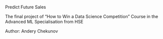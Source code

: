 Predict Future Sales

The final project of “How to Win a Data Science Competition” Course in the Advanced ML Specialisation from HSE

Author: Andery Chekunov

